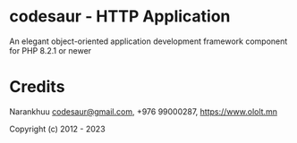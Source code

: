 # codesaur - HTTP Application
An elegant object-oriented application development framework component for PHP 8.2.1 or newer

# Credits
Narankhuu <codesaur@gmail.com>, +976 99000287, https://www.ololt.mn

Copyright (c) 2012 - 2023
